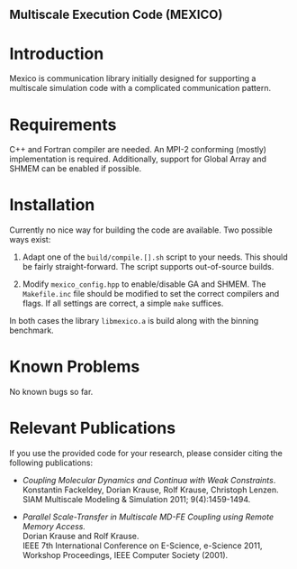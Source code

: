  
## Multiscale Execution Code (MEXICO)


Introduction
============

Mexico is communication library initially designed for
supporting a multiscale simulation code with a complicated
communication pattern.


Requirements
============

C++ and Fortran compiler are needed. An MPI-2 conforming
(mostly) implementation is required. Additionally, support
for Global Array and SHMEM can be enabled if possible.


Installation
============

Currently no nice way for building the code are available.
Two possible ways exist:

1. Adapt one of the `build/compile.[].sh` script to your needs. 
   This should be fairly straight-forward. The script supports 
   out-of-source builds.

2. Modify `mexico_config.hpp` to enable/disable GA and SHMEM. 
   The `Makefile.inc` file should be modified to set the correct
   compilers and flags. If all settings are correct, a simple
   `make` suffices.

In both cases the library `libmexico.a` is build along with
the binning benchmark.


Known Problems
==============

No known bugs so far.


Relevant Publications
=====================

If you use the provided code for your research, please consider
citing the following publications:

- *Coupling Molecular Dynamics and Continua with Weak Constraints*.  
  Konstantin Fackeldey, Dorian Krause, Rolf Krause, Christoph Lenzen.  
  SIAM Multiscale Modeling & Simulation 2011; 9(4):1459-1494.

- *Parallel Scale-Transfer in Multiscale MD-FE Coupling using 
  Remote Memory Access.*  
  Dorian Krause and Rolf Krause.  
  IEEE 7th International Conference on E-Science, e-Science 2011, 
  Workshop Proceedings, IEEE Computer Society (2001).

